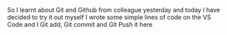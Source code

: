 So I learnt about Git and Github from colleague yesterday and today I have decided to try it out myself
I wrote some simple lines of code on the VS Code and I Git add, Git commit and Git Push it here
